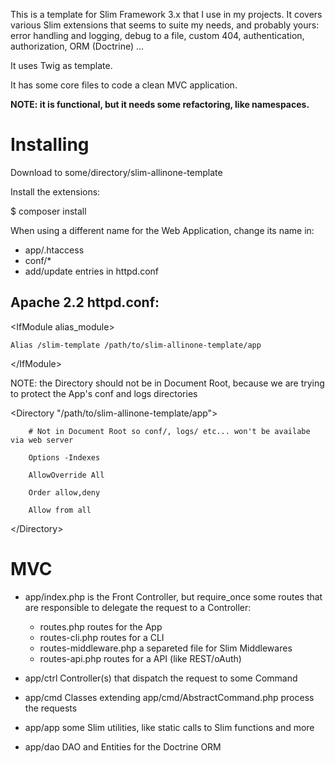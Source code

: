 This is a template for Slim Framework 3.x that I use in my projects. It covers
various Slim extensions that seems to suite my needs, and probably yours: error handling and
logging, debug to a file, custom 404, authentication, authorization, ORM (Doctrine) ...

It uses Twig as template.

It has some core files to code a clean MVC application.

**NOTE: it is functional, but it needs some refactoring, like namespaces.**

# Installing

Download to some/directory/slim-allinone-template

Install the extensions:

$ composer install

When using a different name for the Web Application, change its name in:

- app/.htaccess
- conf/*
- add/update entries in httpd.conf

## Apache 2.2 httpd.conf:

&lt;IfModule alias_module&gt;

    Alias /slim-template /path/to/slim-allinone-template/app

&lt;/IfModule&gt;

NOTE: the Directory should not be in Document Root, because we are trying to protect the App's conf and logs directories 

&lt;Directory "/path/to/slim-allinone-template/app"&gt;

        # Not in Document Root so conf/, logs/ etc... won't be availabe via web server

        Options -Indexes

        AllowOverride All

        Order allow,deny

        Allow from all

&lt;/Directory&gt;

# MVC

- app/index.php is the Front Controller, but require_once some routes that are responsible to delegate the request to a Controller:
    - routes.php routes for the App
    - routes-cli.php routes for a CLI
    - routes-middleware.php a separeted file for Slim Middlewares
    - routes-api.php routes for a API (like REST/oAuth) 

- app/ctrl Controller(s) that dispatch the request to some Command
- app/cmd Classes extending app/cmd/AbstractCommand.php process the requests
- app/app some Slim utilities, like static calls to Slim functions and more
- app/dao DAO and Entities for the Doctrine ORM